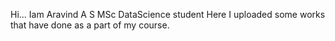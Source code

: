 Hi... Iam Aravind A S
MSc DataScience student
Here I uploaded some works that have done as a part of my course.
